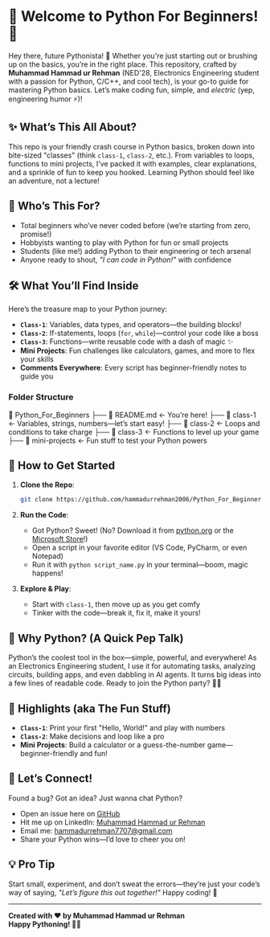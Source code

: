 
# 🐍 Welcome to Python For Beginners! 🚀

Hey there, future Pythonista! 🎉 Whether you're just starting out or brushing up on the basics, you’re in the right place. This repository, crafted by **Muhammad Hammad ur Rehman** (NED'28, Electronics Engineering student with a passion for Python, C/C++, and cool tech), is your go-to guide for mastering Python basics. Let’s make coding fun, simple, and *electric* (yep, engineering humor ⚡)!

## ✨ What’s This All About?
This repo is your friendly crash course in Python basics, broken down into bite-sized "classes" (think `class-1`, `class-2`, etc.). From variables to loops, functions to mini projects, I’ve packed it with examples, clear explanations, and a sprinkle of fun to keep you hooked. Learning Python should feel like an adventure, not a lecture!

## 🎯 Who’s This For?
- Total beginners who’ve never coded before (we’re starting from zero, promise!)
- Hobbyists wanting to play with Python for fun or small projects
- Students (like me!) adding Python to their engineering or tech arsenal
- Anyone ready to shout, *"I can code in Python!"* with confidence

## 🛠️ What You’ll Find Inside
Here’s the treasure map to your Python journey:

- **`Class-1`**: Variables, data types, and operators—the building blocks!
- **`Class-2`**: If-statements, loops (`for`, `while`)—control your code like a boss
- **`Class-3`**: Functions—write reusable code with a dash of magic ✨
- **Mini Projects**: Fun challenges like calculators, games, and more to flex your skills
- **Comments Everywhere**: Every script has beginner-friendly notes to guide you

### Folder Structure

📁 Python_For_Beginners
├── 📜 README.md          <- You’re here!
├── 📁 class-1           <- Variables, strings, numbers—let’s start easy!
├── 📁 class-2           <- Loops and conditions to take charge
├── 📁 class-3           <- Functions to level up your game
├── 📁 mini-projects     <- Fun stuff to test your Python powers


## 🚀 How to Get Started
1. **Clone the Repo**:
   ```bash
   git clone https://github.com/hammadurrehman2006/Python_For_Beginners.git
   ```

2. **Run the Code**:
   - Got Python? Sweet! (No? Download it from [python.org](https://www.python.org/downloads/) or the [Microsoft Store](https://www.microsoft.com/store/apps/9P7QFQMJRFP7)!)
   - Open a script in your favorite editor (VS Code, PyCharm, or even Notepad)
   - Run it with `python script_name.py` in your terminal—boom, magic happens!

3. **Explore & Play**:
   - Start with `class-1`, then move up as you get comfy
   - Tinker with the code—break it, fix it, make it yours!

## 🎉 Why Python? (A Quick Pep Talk)
Python’s the coolest tool in the box—simple, powerful, and everywhere! As an Electronics Engineering student, I use it for automating tasks, analyzing circuits, building apps, and even dabbling in AI agents. It turns big ideas into a few lines of readable code. Ready to join the Python party? 🐍🎈

## 🌟 Highlights (aka The Fun Stuff)
- **`Class-1`**: Print your first "Hello, World!" and play with numbers
- **`Class-2`**: Make decisions and loop like a pro
- **Mini Projects**: Build a calculator or a guess-the-number game—beginner-friendly and fun!

## 🤝 Let’s Connect!
Found a bug? Got an idea? Just wanna chat Python?
- Open an issue here on [GitHub](https://github.com/hammadurrehman2006/Python_For_Beginners)
- Hit me up on LinkedIn: [Muhammad Hammad ur Rehman](https://www.linkedin.com/in/mhammadurrehman)
- Email me: [hammadurrehman7707@gmail.com](mailto:hammadurrehman7707@gmail.com)
- Share your Python wins—I’d love to cheer you on!

## 💡 Pro Tip
Start small, experiment, and don’t sweat the errors—they’re just your code’s way of saying, *"Let’s figure this out together!"* Happy coding! 🎉

---

**Created with ❤️ by Muhammad Hammad ur Rehman**  
**Happy Pythoning! 🐍✨**

